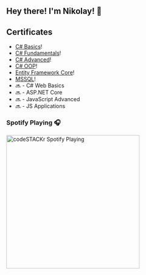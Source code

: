 ## Hey there! I'm Nikolay! 👋

## Certificates

- [C# Basics][C#Basics]!
- [C# Fundamentals][C#Fund]!
- [C# Advanced][C#Adv]!
- [C# OOP][C#OOP]!
- [Entity Framework Core][EfCore]!
- [MSSQL][MSSQL]!
- 🔜 - C# Web Basics
- 🔜 - ASP.NET Core
- 🔜 - JavaScript Advanced
- 🔜 - JS Applications

### Spotify Playing 🎧

[<img src="https://now-playing-codestackr.vercel.app/api/spotify-playing" alt="codeSTACKr Spotify Playing" width="350" />](https://open.spotify.com/user/swyqyimdc12jajde4vpwd2x1b)

<br />

<br />
<br />


[C#Basics]: https://softuni.bg/certificates/details/77240/e2c6a14f
[C#Fund]: https://softuni.bg/certificates/details/86257/5ffe86cc
[C#Adv]: https://softuni.bg/certificates/details/90256/355a1d38
[C#OOP]: https://softuni.bg/certificates/details/95725/f7b3cf6d
[EfCore]: https://softuni.bg/certificates/details/102699/c0129bea
[MSSQL]: https://softuni.bg/certificates/details/103960/a464775b